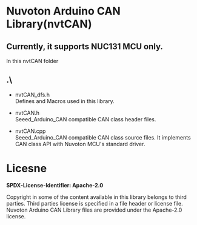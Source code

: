 # Nuvoton Arduino CAN Library(nvtCAN)
## Currently, it supports NUC131 MCU only.

In this nvtCAN folder
## .\

- nvtCAN_dfs.h<br>
	Defines and Macros used in this library.

- nvtCAN.h<br>
	Seeed_Arduino_CAN compatible CAN class header files.

- nvtCAN.cpp<br>
	Seeed_Arduino_CAN compatible CAN class source files. It implements CAN class API with Nuvoton MCU's standard driver. 
	
# Licesne

**SPDX-License-Identifier: Apache-2.0**

Copyright in some of the content available in this library belongs to third parties.
Third parties license is specified in a file header or license file.
Nuvoton Arduino CAN Library files are provided under the Apache-2.0 license.

